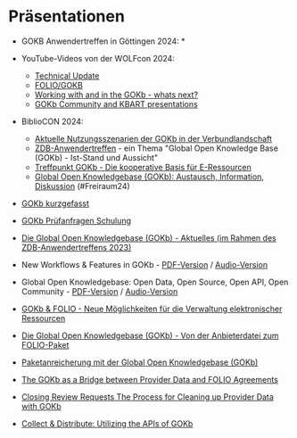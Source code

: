 # Präsentationen
- GOKB Anwendertreffen in Göttingen 2024:
   *

- YouTube-Videos von der WOLFcon 2024:
   *  [Technical Update](https://www.youtube.com/watch?v=6dRTP3CIWLk&list=PLMocoPoiGkwcTpaUIZLK-42AQprz_6yNK&index=49)
   *  [FOLIO/GOKB](https://www.youtube.com/watch?v=6dRTP3CIWLk&list=PLMocoPoiGkwcTpaUIZLK-42AQprz_6yNK&index=49)
   *  [Working with and in the GOKb - whats next?](https://www.youtube.com/watch?v=urABNCJmI4E&list=PLMocoPoiGkwcTpaUIZLK-42AQprz_6yNK&index=55)
   *  [GOKb Community and KBART presentations](https://www.youtube.com/watch?v=T8h54PRpJrw&list=PLMocoPoiGkwcTpaUIZLK-42AQprz_6yNK&index=60)
- BiblioCON 2024:
   * [Aktuelle Nutzungsszenarien der GOKb in der Verbundlandschaft](https://opus4.kobv.de/opus4-bib-info/frontdoor/index/index/searchtype/collection/id/17556/start/0/rows/20/facetNumber_author_facet/all/author_facetfq/Seegert%2C+Christin/docId/19101)
   * [ZDB-Anwendertreffen](https://opus4.kobv.de/opus4-bib-info/frontdoor/index/index/searchtype/collection/id/17556/rows/20/facetNumber_author_facet/all/start/0/author_facetfq/Sewing%2C+Silke/docId/18865) - ein Thema "Global Open Knowledge Base (GOKb) - Ist-Stand und Aussicht"
   * [Treffpunkt GOKb - Die kooperative Basis für E-Ressourcen](assets/Praesentation_Stand_GOKb_20240605.pdf)
   * [Global Open Knowledgebase (GOKb): Austausch, Information, Diskussion](assets/Freiraum24_GOKb_20240606.pdf) (#Freiraum24)
- [GOKb kurzgefasst](assets/GOKb_kurzgefasst.pdf.pdf)
- [GOKb Prüfanfragen Schulung](assets/GOKb_Schulung_Prüfanfragen_Mai_2024.pdf)
- [Die Global Open Knowledgebase (GOKb) - Aktuelles (im Rahmen des ZDB-Anwendertreffens 2023)](https://zeitschriftendatenbank.de/fileadmin/user_upload/ZDB/pdf/anwendertreffen/ZDB-Anwendertreffen_Virtuell_2023.pdf)
- New Workflows & Features in GOKb - [PDF-Version](https://static.sched.com/hosted_files/wolfcon2023/08/GOKb%20WOLFcon%202023%20-%20New%20workflows%20and%20features.pdf?_gl=1*5ssr5p*_ga*MTkzNzI1NTM3OC4xNjkzMjI3NTIy*_ga_XH5XM35VHB*MTY5NDA2NzYxMC40LjEuMTY5NDA2Nzc5Ni41OC4wLjA.) / [Audio-Version](https://www.youtube.com/watch?v=uAZJWFxMk6c&list=PLMocoPoiGkwe9bmaKqDl1uA_S4myQb49M&index=39)
- Global Open Knowledgebase: Open Data, Open Source, Open API, Open Community - [PDF-Version](https://static.sched.com/hosted_files/wolfcon2023/0b/GOKb%20Wolfcon%202023%20Open.pdf?_gl=1*1o7w0xw*_ga*MTkzNzI1NTM3OC4xNjkzMjI3NTIy*_ga_XH5XM35VHB*MTY5NDA2NzYxMC40LjEuMTY5NDA2NzY1Ni4xNC4wLjA.) / [Audio-Version](https://www.youtube.com/watch?v=sYOCZT-AeeY&list=PLMocoPoiGkwe9bmaKqDl1uA_S4myQb49M&index=47)
- [GOKb & FOLIO - Neue Möglichkeiten für die Verwaltung elektronischer Ressourcen](https://opus4.kobv.de/opus4-bib-info/frontdoor/index/index/docId/18479)
- [Die Global Open Knowledgebase (GOKb) - Von der Anbieterdatei zum 
FOLIO-Paket](https://opus4.kobv.de/opus4-bib-info/frontdoor/index/index/docId/18011)
- [Paketanreicherung mit der Global Open Knowledgebase 
(GOKb)](https://opus4.kobv.de/opus4-bib-info/frontdoor/index/index/docId/18029)
- [The GOKb as a Bridge between Provider Data and FOLIO Agreements](assets/WOLFcon-2022-Presentation-GOKb-as-a-Bridge.pdf)
- [Closing Review Requests The Process for Cleaning up Provider Data with GOKb](assets/WOLFcon-2022-Presentation-Review-Requests.pdf)
- [Collect & Distribute: Utilizing the APIs of GOKb](assets/WOLFcon-2022-Presentation-Collect-and-Distribute.pdf)
